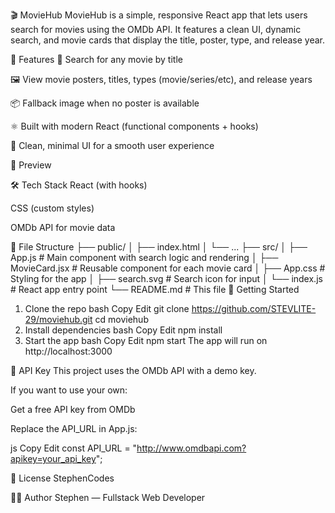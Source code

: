 🎬 MovieHub
MovieHub is a simple, responsive React app that lets users search for movies using the OMDb API. It features a clean UI, dynamic search, and movie cards that display the title, poster, type, and release year.

🚀 Features
🔎 Search for any movie by title

🖼️ View movie posters, titles, types (movie/series/etc), and release years

📦 Fallback image when no poster is available

⚛️ Built with modern React (functional components + hooks)

🧼 Clean, minimal UI for a smooth user experience

📸 Preview

🛠️ Tech Stack
React (with hooks)

CSS (custom styles)

OMDb API for movie data

📂 File Structure
├── public/
│   ├── index.html
│   └── ...
├── src/
│   ├── App.js            # Main component with search logic and rendering
│   ├── MovieCard.jsx     # Reusable component for each movie card
│   ├── App.css           # Styling for the app
│   ├── search.svg        # Search icon for input
│   └── index.js          # React app entry point
└── README.md             # This file
🔧 Getting Started
1. Clone the repo
bash
Copy
Edit
git clone https://github.com/STEVLITE-29/moviehub.git
cd moviehub
2. Install dependencies
bash
Copy
Edit
npm install
3. Start the app
bash
Copy
Edit
npm start
The app will run on http://localhost:3000

🔑 API Key
This project uses the OMDb API with a demo key.

If you want to use your own:

Get a free API key from OMDb

Replace the API_URL in App.js:

js
Copy
Edit
const API_URL = "http://www.omdbapi.com?apikey=your_api_key";

📄 License
StephenCodes

👨‍💻 Author
Stephen — Fullstack Web Developer